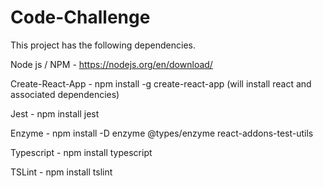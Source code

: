 # Code-Challenge

This project has the following dependencies.  

  Node js / NPM - https://nodejs.org/en/download/

  Create-React-App - npm install -g create-react-app (will install react and associated dependencies)

  Jest - npm install jest

  Enzyme - npm install -D enzyme @types/enzyme react-addons-test-utils

  Typescript - npm install typescript

  TSLint - npm install tslint

